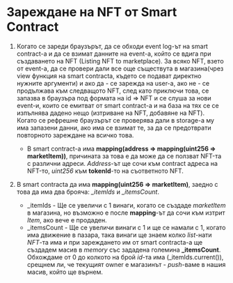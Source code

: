 # Зареждане на NFT от Smart Contract

1. Когато се зареди браузърът, да се обходи event log-ът на smart contract-a и да се взимат данните на event-a, който се вдига при създаването на NFT (Listing NFT to marketplace). За всяко NFT, взето от event-a, да се провери дали все още съществута в магазина(чрез view функция на smart contracta, където се подават директно нужните аргументи) и ако да - се зарежда на user-a, ако не - се продължава към следващото NFT, след като приключи това, се запазва в браузъра под формата на id => NFT и се слуша за нови event-и, които се емитват от smart contract-a и на база на тях се се изпълнява дадено нещо (изтриване на NFT, добавяне на NFT). Когато се рефрешне браузърът се проверява дали в storage-a му има запазени данни, ако има се взимат те, за да се предотврати повторното зареждане на всичко това.

    * В smart contract-a има **mapping(address => mapping(uint256 => marketItem))**, причината за това е да може да се ползват NFT-та с различни адреси. *Address*-ът ще сочи към contract адреса на NFT-то, *uint256* към **tokenId**-то на съответното NFT.
2. В smart contracta да има **mapping(uint256 => marketItem)**, заедно с това да има два брояча: *_itemIds* и *_itemsCount*.
    * _itemIds - Ще се увеличи с 1 винаги, когато се създаде *marketItem* в магазина, но възможно е после **mapping**-ът да сочи към изтрит *Item*, ако вече е продаден.
    * _itemsCount - Ще се увеличи винаги с 1 и ще се намали с 1, когато има движение в пазара, така винаги ще знаем колко *list*-нати *NFT*-та има и при зареждането им от smart contracta-а ще създадем масив в *memory* със зададена големина **_itemsCount**. Обхождаме от 0 до колкото на брой *id*-та има (_itemIds.current()), срещнем ли, че текущият owner e магазинът - *push*-ваме в нашия масив, който ще върнем.